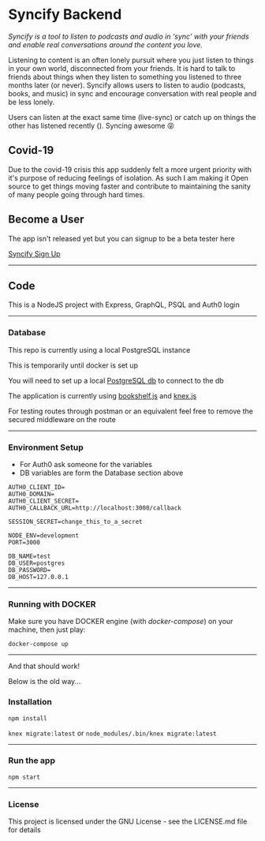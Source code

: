 # Syncify Backend

_Syncify is a tool to listen to podcasts and audio in ‘sync’ with your friends and enable real conversations around the content you love._

Listening to content is an often lonely pursuit where you just listen to things in your own world, disconnected from your friends. It is hard to talk to friends about things when they listen to something you listened to three months later (or never). Syncify allows users to listen to audio (podcasts, books, and music) in sync and encourage conversation with real people and be less lonely.

Users can listen at the exact same time (live-sync) or catch up on things the other has listened recently (). Syncing awesome 😝

## Covid-19

Due to the covid-19 crisis this app suddenly felt a more urgent priority with it's purpose of reducing feelings of isolation. As such I am making it Open source to get things moving faster and contribute to maintaining the sanity of many people going through hard times.

## Become a User

The app isn't released yet but you can signup to be a beta tester here

[Syncify Sign Up](https://syncify.landen.co)

---

## Code

This is a NodeJS project with Express, GraphQL, PSQL and Auth0 login

---

### Database

This repo is currently using a local PostgreSQL instance

This is temporarily until docker is set up

You will need to set up a local [PostgreSQL db](https://www.postgresql.org/download/) to connect to the db

The application is currently using [bookshelf.js](https://bookshelfjs.org/) and [knex.js](http://knexjs.org/)

For testing routes through postman or an equivalent feel free to remove the secured middleware on the route

---

### Environment Setup

- For Auth0 ask someone for the variables
- DB variables are form the Database section above

```
AUTH0_CLIENT_ID=
AUTH0_DOMAIN=
AUTH0_CLIENT_SECRET=
AUTH0_CALLBACK_URL=http://localhost:3000/callback

SESSION_SECRET=change_this_to_a_secret

NODE_ENV=development
PORT=3000

DB_NAME=test
DB_USER=postgres
DB_PASSWORD=
DB_HOST=127.0.0.1
```

---

### Running with DOCKER

Make sure you have DOCKER engine (with *docker-compose*) on your machine, then just play:

`docker-compose up`

---

And that should work!

Below is the old way...

### Installation

`npm install`

`knex migrate:latest` or `node_modules/.bin/knex migrate:latest`

---

### Run the app

`npm start`

---

### License

This project is licensed under the GNU License - see the LICENSE.md file for details
